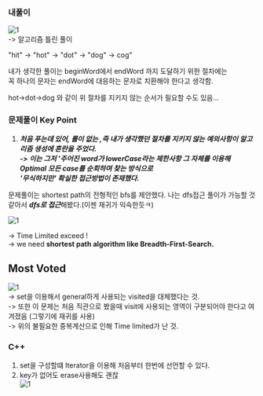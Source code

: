 ### 내풀이     
![1](https://user-images.githubusercontent.com/70446214/159688436-1b2e4e29-d1cc-4da2-9574-8d1d0fda3267.png)         
-> 알고리즘 틀린 풀이     

"hit" -> "hot" -> "dot" -> "dog" -> cog"    

내가 생각한 풀이는 beginWord에서 endWord 까지 도달하기 위한 절차에는    
꼭 하나의 문자는 endWord에 대응하는 문자로 치환해야 한다고 생각함.   

hot->dot->dog 와 같이 위 절차를 지키지 않는 순서가 필요할 수도 있음...    


### 문제풀이 Key Point    
1. ***처음 푸는데 있어, 룰이 없는 ,즉 내가 생각했던 절차를 지키지 않는 예외사항이 알고리즘 생성에 혼란을 주었다.    
-> 이는 그저 '주어진 word가 lowerCase라는 제한사항 그 자체를 이용해 Optimal 모든 case를 순회하며 찾는 방식으로    
'무식하지만' 확실한 접근방법이 존재했다.***      

문제풀이는 shortest path의 전형적인 bfs를 제안했다. 나는 dfs접근 풀이가 가능할 것 같아서 ***dfs로 접근***해봤다.(이젠 재귀가 익숙한듯ㅋ)     

![1](https://user-images.githubusercontent.com/70446214/159713408-06f5ff15-ea74-4552-a673-a8f4fb8140c0.png)     

-> Time Limited exceed !      
-> we need **shortest path algorithm like Breadth-First-Search.**     

## Most Voted      
![1](https://user-images.githubusercontent.com/70446214/159729105-186b6595-18cb-4c95-a57c-c58f8ae7fc91.png)     
-> set을 이용해서 general하게 사용되는 visited을 대체했다는 것.     
-> 또한 이 문제는 처음 직관으로 봤을때 visit에 사용되는 영역이 구분되어야 한다고 여겨졌음 (그렇기에 재귀를 사용)    
-> 위의 불필요한 중복계산으로 인해 Time limited가 난 것.     

### C++   

1. set을 구성할떄 Iterator을 이용해 처음부터 한번에 선언할 수 있다.   
2. key가 없어도 erase사용해도 괜찮      
 ![1](https://user-images.githubusercontent.com/70446214/159732016-8881d076-1bc2-48e5-a7a6-82bf287cbb9d.png)



